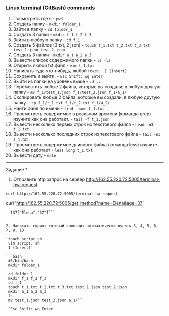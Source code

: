 ### Linux terminal (GitBash) commands

1.  Посмотреть где я - `pwd`
2.  Создать папку - `mkdir folder_1`
3.  Зайти в папку - `cd folder_1`
4.  Создать 3 папки - `mkdir f_1 f_2 f_3`
5.  Зайти в любоую папку - `cd f_1`
6.  Создать 5 файлов (3 txt, 2 json) - `touch t_1.txt t_2.txt t_3.txt test_1.json test_2.json`
7.  Создать 3 папки - `mkdir a_1 a_2 a_3`
8.  Вывести список содержимого папки - `ls -la`
9.  Открыть любой txt файл - `vim t_1.txt`
10. Написать туда что-нибудь, любой текст. - `I (Insert)`
11. Сохранить и выйти. - `Esc Shift: wq Enter`
12. Выйти из папки на уровень выше - `cd ..`
13. Переместить любые 2 файла, которые вы создали, в любую другую папку - `mv f_1/test_1.json f_1/test_2.json f_1/a_1/`
14. Скопировать любые 2 файла, которые вы создали, в любую другую папку. - `cp f_1/t_1.txt f_1/t_2.txt f_1/a_2/`
15. Найти файл по имени - `find -name t_1.txt`
16. Просмотреть содержимое в реальном времени (команда grep) изучите как она работает. - `tail -f t_1.json`
17. Вывести несколько первых строк из текстового файла - `head -n3 t_1.txt`
18. Вывести несколько последних строк из текстового файла - `tail -n3 t_1.`txt
19. Просмотреть содержимое длинного файла (команда less) изучите как она работает - `less long t_1.txt`
20. Вывести дату - `date`
   

---

 Задание *

 1. Отправить http запрос на сервер http://162.55.220.72:5005/terminal-hw-request

   ```curl http://162.55.220.72:5005/terminal-hw-request```
   
   curl 'http://162.55.220.72:5005/get_method?name=Elena&age=37'

      137["Elena","37"]```
   ````

 2. Написать скрипт который выполнит автоматически пункты 3, 4, 5, 6, 7, 8, 13

   `touch script.sh
    vim script. sh
    I (Insert)`

   ```bash
    #!/bin/bash
    mkdir folder_1

    cd folder_1
    mkdir f_1 f_2 f_3
    cd f_1
    touch t_1.txt t_2.txt t_3.txt test_1.json test_2.json
    mkdir a_1 a_2 a_3
    ls
    mv test_1.json test_2.json a_1/```

    `Esc Shift: wq Enter`

   
